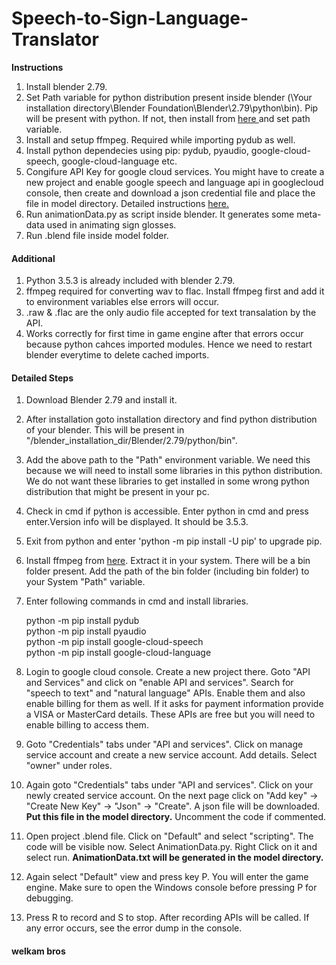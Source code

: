 # Speech-to-Sign-Language-Translator

<b>Instructions</b>
1. Install blender 2.79.
2. Set Path variable for python distribution present inside blender (\Your installation directory\Blender Foundation\Blender\2.79\python\bin). Pip will be present with python. If not, then install from <a href="https://github.com/BurntSushi/nfldb/wiki/Python-&-pip-Windows-installation#pip-install"> here </a> and set path variable.
3. Install and setup ffmpeg. Required while importing pydub as well.
4. Install python dependecies using pip: pydub, pyaudio, google-cloud-speech, google-cloud-language etc.
5. Congifure API Key for google cloud services. You might have to create a new project and enable google speech and language api in googlecloud console, then create and download a json credential file and place the file in model directory. Detailed instructions <a href="https://cloud.google.com/speech-to-text/docs/quickstart-client-libraries#client-libraries-install-python"> here.</a>
6. Run animationData.py as script inside blender. It generates some meta-data used in animating sign glosses.
7. Run .blend file inside model folder.


#### Additional
1. Python 3.5.3 is already included with blender 2.79.
2. ffmpeg required for converting wav to flac. Install ffmpeg first and add it to environment variables else errors will occur.
3. .raw & .flac are the only audio file accepted for text transalation by the API.
4. Works correctly for first time in game engine after that errors occur because python cahces imported modules. Hence we need to restart blender everytime to delete cached imports.


#### Detailed Steps
1. Download Blender 2.79 and install it.
2. After installation goto installation directory and find python distribution of your blender. This will be present in "/blender_installation_dir/Blender/2.79/python/bin".
3. Add the above path to the "Path" environment variable. We need this because we will need to install some libraries in this python distribution. We do not want these libraries to get installed in some wrong python distribution that might be present in your pc.
4. Check in cmd if python is accessible. Enter python in cmd and press enter.Version info will be displayed. It should be 3.5.3.
5. Exit from python and enter 'python -m pip install -U pip' to upgrade pip.
6. Install ffmpeg from <a href="http://ffmpeg.zeranoe.com/builds/">here</a>. Extract it in your system. There will be a bin folder present. Add the path of the bin folder (including bin folder) to your System "Path" variable.
7. Enter following commands in cmd and install libraries.

    python -m pip install pydub\
    python -m pip install pyaudio\
    python -m pip install google-cloud-speech\
    python -m pip install google-cloud-language

8. Login to google cloud console. Create a new project there. Goto "API and Services" and click on "enable API and services". Search for "speech to text" and "natural language" APIs. Enable them and also enable billing for them as well. If it asks for payment information provide a VISA or MasterCard details. These APIs are free but you will need to enable billing to access them.
9. Goto "Credentials" tabs under "API and services". Click on manage service account and create a new service account. Add details. Select "owner" under roles.
10. Again goto "Credentials" tabs under "API and services". Click on your newly created service account. On the next page click on "Add key" -> "Create New Key" -> "Json" -> "Create". A json file will be downloaded. **Put this file in the model directory.** Uncomment the code if commented.
11. Open project .blend file. Click on "Default" and select "scripting". The code will be visible now. Select AnimationData.py. Right Click on it and select run. **AnimationData.txt will be generated in the model directory.**
12. Again select "Default" view and press key P. You will enter the game engine. Make sure to open the Windows console before pressing P for debugging.
13. Press R to record and S to stop. After recording APIs will be called. If any error occurs, see the error dump in the console.


#### welkam bros 